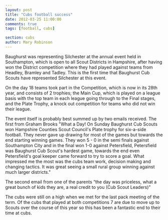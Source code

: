 ```yaml
---
layout: post
title: "Cubs football success"
date: 2012-03-25 11:00:00
comments: true
tags: [football, cubs]

section: cubs
author: Mary Robinson
---
```


Baughurst was representing Silchester at the annual event held in Southampton, which is open to all Scout Districts in Hampshire, after having won the District competition where they had played against teams from Headley, Bramley and Tadley. This is the first time that Baughurst Cub Scouts have represented Silchester at this event.

On the day 18 teams took part in the Competition, which is now in its 28th year, and consists of 2 trophies; the Main Cup, which is played on a league basis with the top team in each league going through to the Final stages, and the Plate Trophy, a knock out competition for teams who did not win their league.

The event itself is probably best summed up by two emails received. 
The first from Graham Brooks  "What a Day! On Sunday Baughurst Cub Scouts won Hampshire Counties Scout Council's Plate trophy for six-a-side football. They never gave up drawing for most of the games  but towards the end starting winning games. They won 5 - 0 in the semi finals against Southampton City and in the final won 1-0 against Petersfield,  Petersfield was Baughurst Cub Scout's hardest game, towards the end even Petersfield's goal keeper came forward to try to score a goal. What impressed me the most was the cubs team work, decision making and changing tactics. It was great seeing a small rural group winning against much larger districts."

The second email from one of the parents “the day was priceless, what a great bunch of kids they are,  a real credit to you (Cub Scout Leaders)”

The cubs were still on a high when we met for the last pack meeting of the term. Of the cubs that played at both competitions 7 are due to move up to Scouts over the course of this year so this has been a fantastic end to their time at cubs.